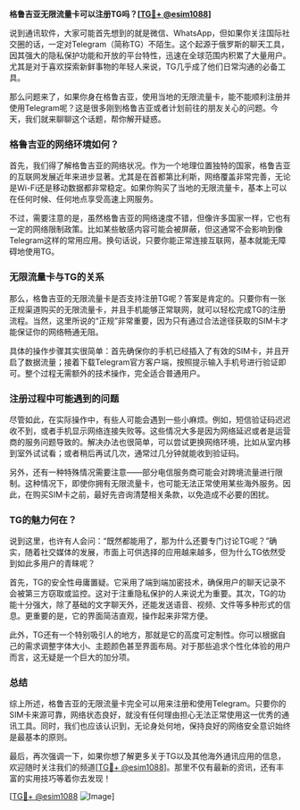 **格鲁吉亚无限流量卡可以注册TG吗？[[TG💪+ @esim1088](https://t.me/s/esim1088)]**

说到通讯软件，大家可能首先想到的就是微信、WhatsApp，但如果你关注国际社交圈的话，一定对Telegram（简称TG）不陌生。这个起源于俄罗斯的聊天工具，因其强大的隐私保护功能和开放的平台特性，迅速在全球范围内积累了大量用户。尤其是对于喜欢探索新鲜事物的年轻人来说，TG几乎成了他们日常沟通的必备工具。

那么问题来了，如果你身在格鲁吉亚，使用当地的无限流量卡，能不能顺利注册并使用Telegram呢？这是很多刚到格鲁吉亚或者计划前往的朋友关心的问题。今天，我们就来聊聊这个话题，帮你解开疑惑。

### 格鲁吉亚的网络环境如何？

首先，我们得了解格鲁吉亚的网络状况。作为一个地理位置独特的国家，格鲁吉亚的互联网发展近年来进步显著。尤其是在首都第比利斯，网络覆盖非常完善，无论是Wi-Fi还是移动数据都非常稳定。如果你购买了当地的无限流量卡，基本上可以在任何时候、任何地点享受高速上网服务。

不过，需要注意的是，虽然格鲁吉亚的网络速度不错，但像许多国家一样，它也有一定的网络限制政策。比如某些敏感内容可能会被屏蔽，但这通常不会影响到像Telegram这样的常用应用。换句话说，只要你能正常连接互联网，基本就能无障碍地使用TG。

### 无限流量卡与TG的关系

那么，格鲁吉亚的无限流量卡是否支持注册TG呢？答案是肯定的。只要你有一张正规渠道购买的无限流量卡，并且手机能够正常联网，就可以轻松完成TG的注册流程。当然，这里所说的“正规”非常重要，因为只有通过合法途径获取的SIM卡才能保证你的网络畅通无阻。

具体的操作步骤其实很简单：首先确保你的手机已经插入了有效的SIM卡，并且开启了数据流量；接着下载Telegram官方客户端，按照提示输入手机号进行验证即可。整个过程无需额外的技术操作，完全适合普通用户。

### 注册过程中可能遇到的问题

尽管如此，在实际操作中，有些人可能会遇到一些小麻烦。例如，短信验证码迟迟收不到，或者手机显示网络连接失败等。这些情况大多是因为网络延迟或者是运营商的服务问题导致的。解决办法也很简单，可以尝试更换网络环境，比如从室内移到室外试试看；或者稍后再试几次，通常过几分钟就能收到验证码。

另外，还有一种特殊情况需要注意——部分电信服务商可能会对跨境流量进行限制。这种情况下，即使你拥有无限流量卡，也可能无法正常使用某些海外服务。因此，在购买SIM卡之前，最好先咨询清楚相关条款，以免造成不必要的困扰。

### TG的魅力何在？

说到这里，也许有人会问：“既然都能用了，那为什么还要专门讨论TG呢？”确实，随着社交媒体的发展，市面上可供选择的应用越来越多，但为什么TG依然受到如此多用户的青睐呢？

首先，TG的安全性毋庸置疑。它采用了端到端加密技术，确保用户的聊天记录不会被第三方窃取或监控。这对于注重隐私保护的人来说尤为重要。其次，TG的功能十分强大，除了基础的文字聊天外，还能发送语音、视频、文件等多种形式的信息。更重要的是，它的界面简洁直观，操作起来非常方便。

此外，TG还有一个特别吸引人的地方，那就是它的高度可定制性。你可以根据自己的需求调整字体大小、主题颜色甚至界面布局。对于那些追求个性化体验的用户而言，这无疑是一个巨大的加分项。

### 总结

综上所述，格鲁吉亚的无限流量卡完全可以用来注册和使用Telegram。只要你的SIM卡来源可靠，网络状态良好，就没有任何理由担心无法正常使用这一优秀的通讯工具。同时，我们也应该认识到，无论身处何地，保持良好的网络安全意识始终是最基本的原则。

最后，再次强调一下，如果你想了解更多关于TG以及其他海外通讯应用的信息，欢迎随时关注我们的频道[[TG💪+ @esim1088](https://t.me/s/esim1088)]。那里不仅有最新的资讯，还有丰富的实用技巧等着你去发现！

[[TG💪+ @esim1088](https://t.me/s/esim1088) ![Image](https://i.postimg.cc/4NQfJmqS/Snipaste-2025-05-13-00-14-12.png)]